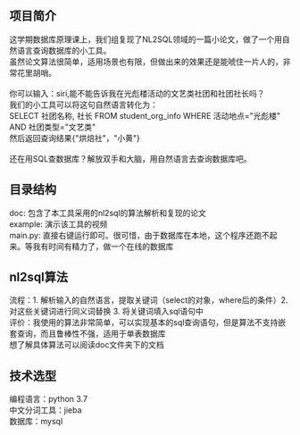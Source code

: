 ## 项目简介
这学期数据库原理课上，我们组复现了NL2SQL领域的一篇小论文，做了一个用自然语言查询数据库的小工具。<br>
虽然论文算法很简单，适用场景也有限，但做出来的效果还是能唬住一片人的，非常花里胡哨。<br><br>
你可以输入：siri,能不能告诉我在光彪楼活动的文艺类社团和社团社长吗？<br>
我们的小工具可以将这句自然语言转化为：<br>
SELECT 社团名称, 社长 FROM student_org_info WHERE 活动地点="光彪楼" AND 社团类型="文艺类" <br>
然后返回查询结果{"烘焙社"，"小黄"}<br><br>
还在用SQL查数据库？解放双手和大脑，用自然语言去查询数据库吧。<br>
## 目录结构
doc: 包含了本工具采用的nl2sql的算法解析和复现的论文<br>
example: 演示该工具的视频<br>
main.py: 直接右键运行即可。很可惜，由于数据库在本地，这个程序还跑不起来。等我有时间有精力了，做一个在线的数据库<br>
## nl2sql算法
流程：1. 解析输入的自然语言，提取关键词（select的对象，where后的条件）2. 对这些关键词进行同义词替换 3. 将关键词填入sql语句中<br>
评价：我使用的算法非常简单，可以实现基本的sql查询语句，但是算法不支持嵌套查询，而且鲁棒性不强，适用于单表数据库<br>
想了解具体算法可以阅读doc文件夹下的文档
## 技术选型
编程语言：python 3.7 <br>
中文分词工具：jieba <br>
数据库：mysql <br>

